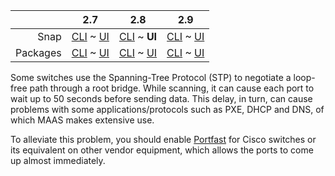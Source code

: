 <!-- deb-2-7-cli
||2.7|2.8|2.9|
|-----:|:-----:|:-----:|:-----:|
|Snap|[CLI](/t/managing-stp-snap-2-7-cli/2910) ~ [UI](/t/managing-stp-snap-2-7-ui/2911)|[CLI](/t/managing-stp-snap-2-8-cli/2912) ~ [UI](/t/managing-stp-snap-2-8-ui/2913)|[CLI](/t/managing-stp-snap-2-9-cli/2914) ~ [UI](/t/managing-stp-snap-2-9-ui/2915)|
|Packages|**CLI** ~ [UI](/t/managing-stp-deb-2-7-ui/2917)|[CLI](/t/managing-stp-deb-2-8-cli/2918) ~ [UI](/t/managing-stp-deb-2-8-ui/2919)|[CLI](/t/managing-stp-deb-2-9-cli/2920) ~ [UI](/t/managing-stp-deb-2-9-ui/2921)|
 deb-2-7-cli -->

<!-- deb-2-7-ui
||2.7|2.8|2.9|
|-----:|:-----:|:-----:|:-----:|
|Snap|[CLI](/t/managing-stp-snap-2-7-cli/2910) ~ [UI](/t/managing-stp-snap-2-7-ui/2911)|[CLI](/t/managing-stp-snap-2-8-cli/2912) ~ [UI](/t/managing-stp-snap-2-8-ui/2913)|[CLI](/t/managing-stp-snap-2-9-cli/2914) ~ [UI](/t/managing-stp-snap-2-9-ui/2915)|
|Packages|[CLI](/t/managing-stp-deb-2-7-cli/2916) ~ **UI**|[CLI](/t/managing-stp-deb-2-8-cli/2918) ~ [UI](/t/managing-stp-deb-2-8-ui/2919)|[CLI](/t/managing-stp-deb-2-9-cli/2920) ~ [UI](/t/managing-stp-deb-2-9-ui/2921)|
 deb-2-7-ui -->

<!-- deb-2-8-cli
||2.7|2.8|2.9|
|-----:|:-----:|:-----:|:-----:|
|Snap|[CLI](/t/managing-stp-snap-2-7-cli/2910) ~ [UI](/t/managing-stp-snap-2-7-ui/2911)|[CLI](/t/managing-stp-snap-2-8-cli/2912) ~ [UI](/t/managing-stp-snap-2-8-ui/2913)|[CLI](/t/managing-stp-snap-2-9-cli/2914) ~ [UI](/t/managing-stp-snap-2-9-ui/2915)|
|Packages|[CLI](/t/managing-stp-deb-2-7-cli/2916) ~ [UI](/t/managing-stp-deb-2-7-ui/2917)||**CLI** ~ [UI](/t/managing-stp-deb-2-8-ui/2919)|[CLI](/t/managing-stp-deb-2-9-cli/2920) ~ [UI](/t/managing-stp-deb-2-9-ui/2921)|
 deb-2-8-cli -->

<!-- deb-2-8-ui
||2.7|2.8|2.9|
|-----:|:-----:|:-----:|:-----:|
|Snap|[CLI](/t/managing-stp-snap-2-7-cli/2910) ~ [UI](/t/managing-stp-snap-2-7-ui/2911)|[CLI](/t/managing-stp-snap-2-8-cli/2912) ~ [UI](/t/managing-stp-snap-2-8-ui/2913)|[CLI](/t/managing-stp-snap-2-9-cli/2914) ~ [UI](/t/managing-stp-snap-2-9-ui/2915)|
|Packages|[CLI](/t/managing-stp-deb-2-7-cli/2916) ~ [UI](/t/managing-stp-deb-2-7-ui/2917)|[CLI](/t/managing-stp-deb-2-8-cli/2918) ~ **UI**|[CLI](/t/managing-stp-deb-2-9-cli/2920) ~ [UI](/t/managing-stp-deb-2-9-ui/2921)|
 deb-2-8-ui -->

<!-- deb-2-9-cli
||2.7|2.8|2.9|
|-----:|:-----:|:-----:|:-----:|
|Snap|[CLI](/t/managing-stp-snap-2-7-cli/2910) ~ [UI](/t/managing-stp-snap-2-7-ui/2911)|[CLI](/t/managing-stp-snap-2-8-cli/2912) ~ [UI](/t/managing-stp-snap-2-8-ui/2913)|[CLI](/t/managing-stp-snap-2-9-cli/2914) ~ [UI](/t/managing-stp-snap-2-9-ui/2915)|
|Packages|[CLI](/t/managing-stp-deb-2-7-cli/2916) ~ [UI](/t/managing-stp-deb-2-7-ui/2917)|[CLI](/t/managing-stp-deb-2-8-cli/2918) ~ [UI](/t/managing-stp-deb-2-8-ui/2919)||**CLI** ~ [UI](/t/managing-stp-deb-2-9-ui/2921)|
 deb-2-9-cli -->

<!-- deb-2-9-ui
||2.7|2.8|2.9|
|-----:|:-----:|:-----:|:-----:|
|Snap|[CLI](/t/managing-stp-snap-2-7-cli/2910) ~ [UI](/t/managing-stp-snap-2-7-ui/2911)|[CLI](/t/managing-stp-snap-2-8-cli/2912) ~ [UI](/t/managing-stp-snap-2-8-ui/2913)|[CLI](/t/managing-stp-snap-2-9-cli/2914) ~ [UI](/t/managing-stp-snap-2-9-ui/2915)|
|Packages|[CLI](/t/managing-stp-deb-2-7-cli/2916) ~ [UI](/t/managing-stp-deb-2-7-ui/2917)|[CLI](/t/managing-stp-deb-2-8-cli/2918) ~ [UI](/t/managing-stp-deb-2-8-ui/2919)|[CLI](/t/managing-stp-deb-2-9-cli/2920) ~ **UI**|
 deb-2-9-ui -->

<!-- snap-2-7-cli
||2.7|2.8|2.9|
|-----:|:-----:|:-----:|:-----:|
|Snap|**CLI** ~ [UI](/t/managing-stp-snap-2-7-ui/2911)|[CLI](/t/managing-stp-snap-2-8-cli/2912) ~ [UI](/t/managing-stp-snap-2-8-ui/2913)|[CLI](/t/managing-stp-snap-2-9-cli/2914) ~ [UI](/t/managing-stp-snap-2-9-ui/2915)|
|Packages|[CLI](/t/managing-stp-deb-2-7-cli/2916) ~ [UI](/t/managing-stp-deb-2-7-ui/2917)|[CLI](/t/managing-stp-deb-2-8-cli/2918) ~ [UI](/t/managing-stp-deb-2-8-ui/2919)|[CLI](/t/managing-stp-deb-2-9-cli/2920) ~ [UI](/t/managing-stp-deb-2-9-ui/2921)|
 snap-2-7-cli -->

<!-- snap-2-7-ui
||2.7|2.8|2.9|
|-----:|:-----:|:-----:|:-----:|
|Snap|[CLI](/t/managing-stp-snap-2-7-cli/2910) ~ **UI**|[CLI](/t/managing-stp-snap-2-8-cli/2912) ~ [UI](/t/managing-stp-snap-2-8-ui/2913)|[CLI](/t/managing-stp-snap-2-9-cli/2914) ~ [UI](/t/managing-stp-snap-2-9-ui/2915)|
|Packages|[CLI](/t/managing-stp-deb-2-7-cli/2916) ~ [UI](/t/managing-stp-deb-2-7-ui/2917)|[CLI](/t/managing-stp-deb-2-8-cli/2918) ~ [UI](/t/managing-stp-deb-2-8-ui/2919)|[CLI](/t/managing-stp-deb-2-9-cli/2920) ~ [UI](/t/managing-stp-deb-2-9-ui/2921)|
 snap-2-7-ui -->

<!-- snap-2-8-cli
||2.7|2.8|2.9|
|-----:|:-----:|:-----:|:-----:|
|Snap|[CLI](/t/managing-stp-snap-2-7-cli/2910) ~ [UI](/t/managing-stp-snap-2-7-ui/2911)||**CLI** ~ [UI](/t/managing-stp-snap-2-8-ui/2913)|[CLI](/t/managing-stp-snap-2-9-cli/2914) ~ [UI](/t/managing-stp-snap-2-9-ui/2915)|
|Packages|[CLI](/t/managing-stp-deb-2-7-cli/2916) ~ [UI](/t/managing-stp-deb-2-7-ui/2917)|[CLI](/t/managing-stp-deb-2-8-cli/2918) ~ [UI](/t/managing-stp-deb-2-8-ui/2919)|[CLI](/t/managing-stp-deb-2-9-cli/2920) ~ [UI](/t/managing-stp-deb-2-9-ui/2921)|
 snap-2-8-cli -->

||2.7|2.8|2.9|
|-----:|:-----:|:-----:|:-----:|
|Snap|[CLI](/t/managing-stp-snap-2-7-cli/2910) ~ [UI](/t/managing-stp-snap-2-7-ui/2911)|[CLI](/t/managing-stp-snap-2-8-cli/2912) ~ **UI**|[CLI](/t/managing-stp-snap-2-9-cli/2914) ~ [UI](/t/managing-stp-snap-2-9-ui/2915)|
|Packages|[CLI](/t/managing-stp-deb-2-7-cli/2916) ~ [UI](/t/managing-stp-deb-2-7-ui/2917)|[CLI](/t/managing-stp-deb-2-8-cli/2918) ~ [UI](/t/managing-stp-deb-2-8-ui/2919)|[CLI](/t/managing-stp-deb-2-9-cli/2920) ~ [UI](/t/managing-stp-deb-2-9-ui/2921)|

<!-- snap-2-9-cli
||2.7|2.8|2.9|
|-----:|:-----:|:-----:|:-----:|
|Snap|[CLI](/t/managing-stp-snap-2-7-cli/2910) ~ [UI](/t/managing-stp-snap-2-7-ui/2911)|[CLI](/t/managing-stp-snap-2-8-cli/2912) ~ [UI](/t/managing-stp-snap-2-8-ui/2913)||**CLI** ~ [UI](/t/managing-stp-snap-2-9-ui/2915)|
|Packages|[CLI](/t/managing-stp-deb-2-7-cli/2916) ~ [UI](/t/managing-stp-deb-2-7-ui/2917)|[CLI](/t/managing-stp-deb-2-8-cli/2918) ~ [UI](/t/managing-stp-deb-2-8-ui/2919)|[CLI](/t/managing-stp-deb-2-9-cli/2920) ~ [UI](/t/managing-stp-deb-2-9-ui/2921)|
 snap-2-9-cli -->

<!-- snap-2-9-ui
||2.7|2.8|2.9|
|-----:|:-----:|:-----:|:-----:|
|Snap|[CLI](/t/managing-stp-snap-2-7-cli/2910) ~ [UI](/t/managing-stp-snap-2-7-ui/2911)|[CLI](/t/managing-stp-snap-2-8-cli/2912) ~ [UI](/t/managing-stp-snap-2-8-ui/2913)|[CLI](/t/managing-stp-snap-2-9-cli/2914) ~ **UI**|
|Packages|[CLI](/t/managing-stp-deb-2-7-cli/2916) ~ [UI](/t/managing-stp-deb-2-7-ui/2917)|[CLI](/t/managing-stp-deb-2-8-cli/2918) ~ [UI](/t/managing-stp-deb-2-8-ui/2919)|[CLI](/t/managing-stp-deb-2-9-cli/2920) ~ [UI](/t/managing-stp-deb-2-9-ui/2921)|
 snap-2-9-ui -->

Some switches use the Spanning-Tree Protocol (STP) to negotiate a loop-free path through a root bridge. While scanning, it can cause each port to wait up to 50 seconds before sending data. This delay, in turn, can cause problems with some applications/protocols such as PXE, DHCP and DNS, of which MAAS makes extensive use.

To alleviate this problem, you should enable [Portfast](https://www.cisco.com/c/en/us/td/docs/switches/lan/catalyst4000/8-2glx/configuration/guide/stp_enha.html#wp1019873) for Cisco switches or its equivalent on other vendor equipment, which allows the ports to come up almost immediately.

<!-- LINKS -->